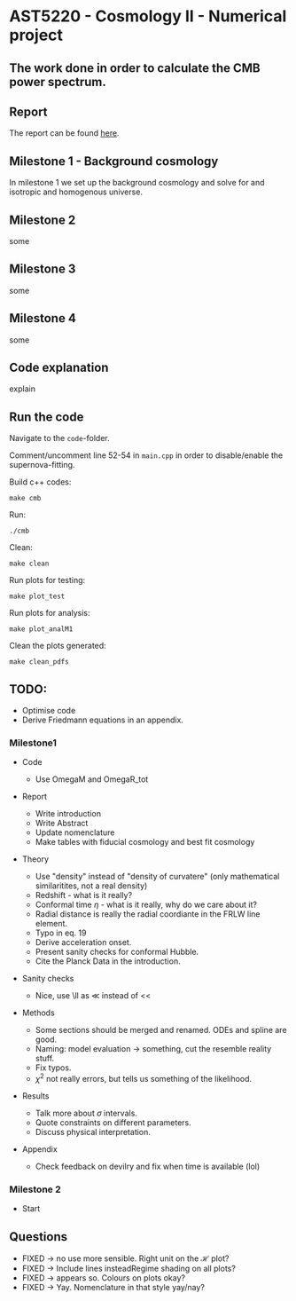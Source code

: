 # AST5220 - Cosmology II - Numerical project

## The work done in order to calculate the CMB power spectrum. 

## Report

The report can be found [here](https://github.com/Johanmkr/AST5220/blob/main/project/tex/cosmology2_report.pdf).

## Milestone 1 - Background cosmology

In milestone 1 we set up the background cosmology and solve for and isotropic and homogenous universe. 

## Milestone 2
some

## Milestone 3
some

## Milestone 4
some



## Code explanation

explain

## Run the code

Navigate to the `code`-folder. 

Comment/uncomment line 52-54 in `main.cpp` in order to disable/enable the supernova-fitting.

Build c++ codes:

    make cmb

Run:

    ./cmb

Clean:

    make clean

Run plots for testing:

    make plot_test

Run plots for analysis:

    make plot_analM1

Clean the plots generated:

    make clean_pdfs



## TODO:
 *  Optimise code
 *  Derive Friedmann equations in an appendix.


 ### Milestone1

* Code
    * Use OmegaM and OmegaR_tot

* Report
    * Write introduction
    * Write Abstract
    * Update nomenclature
    * Make tables with fiducial cosmology and best fit cosmology

* Theory
    * Use "density" instead of "density of curvatere" (only mathematical similaritites, not a real density)
    * Redshift - what is it really?
    * Conformal time $\eta$ - what is it really, why do we care about it?
    * Radial distance is really the radial coordiante in the FRLW line element. 
    * Typo in eq. 19
    * Derive acceleration onset. 
    * Present sanity checks for conformal Hubble. 
    * Cite the Planck Data in the introduction.

* Sanity checks
    * Nice, use \ll as $\ll$ instead of << 

* Methods
    * Some sections should be merged and renamed. ODEs and spline are good. 
    * Naming: model evaluation -> something, cut the resemble reality stuff.
    * Fix typos.
    * $\chi^2$ not really errors, but tells us something of the likelihood. 

* Results
    * Talk more about $\sigma$ intervals.
    * Quote constraints on different parameters.
    * Discuss physical interpretation.

* Appendix
    * Check feedback on devilry and fix when time is available (lol)


### Milestone 2
* Start


 ## Questions
 * FIXED -> no use more sensible. Right unit on the $\mathcal{H}$ plot?
 * FIXED -> Include lines insteadRegime shading on all plots?
 * FIXED -> appears so. Colours on plots okay?
 * FIXED -> Yay. Nomenclature in that style yay/nay?



